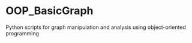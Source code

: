# OOP_BasicGraph
Python scripts for graph manipulation and analysis using object-oriented programming
